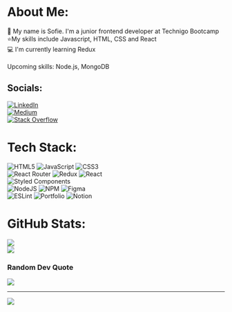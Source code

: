 # About Me:
👋 My name is Sofie. I'm a junior frontend developer at Technigo Bootcamp<br> 
⭐My skills include Javascript, HTML, CSS and React<br>💻 I'm currently learning Redux <br> <br>Upcoming skills: Node.js, MongoDB


## Socials:
[![LinkedIn](https://img.shields.io/badge/LinkedIn-%230077B5.svg?logo=linkedin&logoColor=white)](https://linkedin.com/in/sofierydmark)<br>
[![Medium](https://img.shields.io/badge/Medium-12100E?logo=medium&logoColor=white)](https://medium.com/@sofie.rydmark)<br>
[![Stack Overflow](https://img.shields.io/badge/-Stackoverflow-FE7A16?logo=stack-overflow&logoColor=white)](https://stackoverflow.com/users/18598322) 

# Tech Stack:
![HTML5](https://img.shields.io/badge/html5-%23E34F26.svg?style=plastic&logo=html5&logoColor=white) ![JavaScript](https://img.shields.io/badge/javascript-%23323330.svg?style=plastic&logo=javascript&logoColor=%23F7DF1E) ![CSS3](https://img.shields.io/badge/css3-%231572B6.svg?style=plastic&logo=css3&logoColor=white) <br>
![React Router](https://img.shields.io/badge/React_Router-CA4245?style=plastic&logo=react-router&logoColor=white) ![Redux](https://img.shields.io/badge/redux-%23593d88.svg?style=plastic&logo=redux&logoColor=white) ![React](https://img.shields.io/badge/react-%2320232a.svg?style=plastic&logo=react&logoColor=%2361DAFB) <br>
![Styled Components](https://img.shields.io/badge/styled--components-DB7093?style=plastic&logo=styled-components&logoColor=white) <br>
![NodeJS](https://img.shields.io/badge/node.js-6DA55F?style=plastic&logo=node.js&logoColor=white) ![NPM](https://img.shields.io/badge/NPM-%23000000.svg?style=plastic&logo=npm&logoColor=white) 	![Figma](https://img.shields.io/badge/figma-%23F24E1E.svg?style=plastic&logo=figma&logoColor=white)<br> ![ESLint](https://img.shields.io/badge/ESLint-4B3263?style=plastic&logo=eslint&logoColor=white) ![Portfolio](https://img.shields.io/badge/Portfolio-%23000000.svg?style=plastic&logo=firefox&logoColor=#FF7139) ![Notion](https://img.shields.io/badge/Notion-%23000000.svg?style=plastic&logo=notion&logoColor=white)
# GitHub Stats:
![](https://github-readme-stats.vercel.app/api?username=SofieRydmark&theme=highcontrast&hide_border=true&include_all_commits=true&count_private=true)<br/>
![](https://github-readme-streak-stats.herokuapp.com/?user=SofieRydmark&theme=highcontrast&hide_border=true)<br/>

### Random Dev Quote
![](https://quotes-github-readme.vercel.app/api?type=horizontal&theme=dark)

---
[![](https://visitcount.itsvg.in/api?id=SofieRydmark&icon=9&color=12)](https://visitcount.itsvg.in)


<!---
SofieRydmark/SofieRydmark is a ✨ special ✨ repository because its `README.md` (this file) appears on your GitHub profile.
You can click the Preview link to take a look at your changes.
--->
